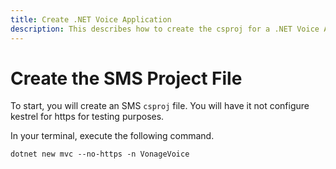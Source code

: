 ```yaml
---
title: Create .NET Voice Application
description: This describes how to create the csproj for a .NET Voice Application.
---
```


# Create the SMS Project File

To start, you will create an SMS `csproj` file. You will have it not configure kestrel for https for testing purposes.

In your terminal, execute the following command.

```shell
dotnet new mvc --no-https -n VonageVoice
```
